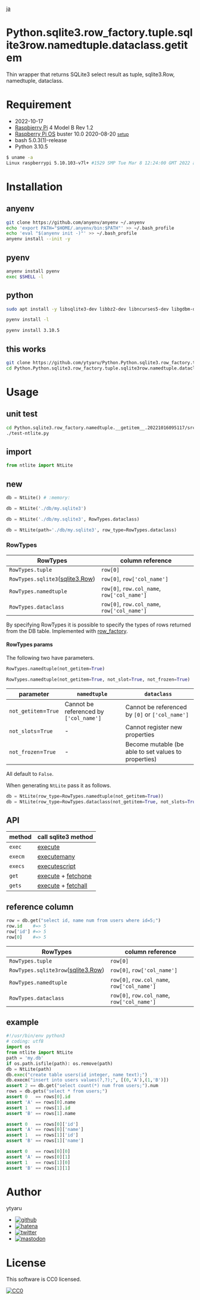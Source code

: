 [ja](./README.ja.md)

# Python.sqlite3.row_factory.tuple.sqlite3row.namedtuple.dataclass.__getitem__

Thin wrapper that returns SQLite3 select result as tuple, sqlite3.Row, namedtuple, dataclass.

<!--

# DEMO

* [demo](https://ytyaru.github.io/Python.Python.sqlite3.row_factory.tuple.sqlite3row.namedtuple.dataclass.__getitem__.20221017181058/)

![img](https://github.com/ytyaru/Python.Python.sqlite3.row_factory.tuple.sqlite3row.namedtuple.dataclass.__getitem__.20221017181058/blob/master/doc/0.png?raw=true)

# Features

* sales point

-->

# Requirement

* <time datetime="2022-10-17T18:10:37+0900">2022-10-17</time>
* [Raspbierry Pi](https://ja.wikipedia.org/wiki/Raspberry_Pi) 4 Model B Rev 1.2
* [Raspberry Pi OS](https://ja.wikipedia.org/wiki/Raspbian) buster 10.0 2020-08-20 <small>[setup](http://ytyaru.hatenablog.com/entry/2020/10/06/111111)</small>
* bash 5.0.3(1)-release
* Python 3.10.5

<!-- * Python 2.7.16 -->

```sh
$ uname -a
Linux raspberrypi 5.10.103-v7l+ #1529 SMP Tue Mar 8 12:24:00 GMT 2022 armv7l GNU/Linux
```

# Installation

## anyenv

```sh
git clone https://github.com/anyenv/anyenv ~/.anyenv
echo 'export PATH="$HOME/.anyenv/bin:$PATH"' >> ~/.bash_profile
echo 'eval "$(anyenv init -)"' >> ~/.bash_profile
anyenv install --init -y
```

## pyenv

```sh
anyenv install pyenv
exec $SHELL -l
```

## python

```sh
sudo apt install -y libsqlite3-dev libbz2-dev libncurses5-dev libgdbm-dev liblzma-dev libssl-dev tcl-dev tk-dev libreadline-dev
```

```sh
pyenv install -l
```
```sh
pyenv install 3.10.5
```


## this works

```sh
git clone https://github.com/ytyaru/Python.Python.sqlite3.row_factory.tuple.sqlite3row.namedtuple.dataclass.__getitem__.20221017181058
cd Python.Python.sqlite3.row_factory.tuple.sqlite3row.namedtuple.dataclass.__getitem__.20221017181058/src
```

# Usage

## unit test

```sh
cd Python.sqlite3.row_factory.namedtuple.__getitem__.20221016095117/src
./test-ntlite.py
```

## import

```python
from ntlite import NtLite
```

## new

```python
db = NtLite() # :memory:
```
```python
db = NtLite('./db/my.sqlite3')
```
```python
db = NtLite('./db/my.sqlite3', RowTypes.dataclass)
```
```python
db = NtLite(path='./db/my.sqlite3', row_type=RowTypes.dataclass)
```

### RowTypes

RowTypes|column reference
--------|----------------
`RowTypes.tuple`|`row[0]`
`RowTypes.sqlite3`([sqlite3.Row][])|`row[0]`, `row['col_name']`
`RowTypes.namedtuple`|`row[0]`, `row.col_name`, `row['col_name']`
`RowTypes.dataclass`|`row[0]`, `row.col_name`, `row['col_name']`

By specifying RowTypes it is possible to specify the types of rows returned from the DB table. Implemented with [row_factory][].

#### RowTypes params

The following two have parameters.

```python
RowTypes.namedtuple(not_getitem=True)
```

```python
RowTypes.namedtuple(not_getitem=True, not_slot=True, not_frozen=True)
```

parameter|`namedtuple`|`dataclass`
---------|------------|-----------
`not_getitem`=`True`|Cannot be referenced by `['col_name']` | Cannot be referenced by `[0]` or `['col_name']`
`not_slots`=`True`|-|Cannot register new properties
`not_frozen`=`True`|-|Become mutable (be able to set values to properties)

All default to `False`.

When generating `NtLite` pass it as follows.

```python
db = NtLite(row_type=RowTypes.namedtuple(not_getitem=True))
db = NtLite(row_type=RowTypes.dataclass(not_getitem=True, not_slots=True, not_frozen=True))
```

## API

method|call sqlite3 method
------|-------------------
`exec`|[execute][]
`execm`|[executemany][]
`execs`|[executescript][]
`get`|[execute][] + [fetchone][]
`gets`|[execute][] + [fetchall][]

[execute]:https://docs.python.org/ja/3/library/sqlite3.html#sqlite3.Cursor.execute
[executemany]:https://docs.python.org/ja/3/library/sqlite3.html#sqlite3.Cursor.executemany
[executescript]:https://docs.python.org/ja/3/library/sqlite3.html#sqlite3.Connection.executescript
[fetchone]:https://docs.python.org/ja/3/library/sqlite3.html#sqlite3.Cursor.fetchone
[fetchall]:https://docs.python.org/ja/3/library/sqlite3.html#sqlite3.Cursor.fetchall
[fetchmany]:https://docs.python.org/ja/3/library/sqlite3.html#sqlite3.Cursor.fetchmany

## reference column

```python
row = db.get("select id, name num from users where id=5;")
row.id    #=> 5
row['id'] #=> 5
row[0]    #=> 5
```

RowTypes|column reference
--------|----------------
`RowTypes.tuple`|`row[0]`
`RowTypes.sqlite3row`([sqlite3.Row][])|`row[0]`, `row['col_name']`
`RowTypes.namedtuple`|`row[0]`, `row.col_name`, `row['col_name']`
`RowTypes.dataclass`|`row[0]`, `row.col_name`, `row['col_name']`

[namedtuple ver]:https://github.com/ytyaru/Python.sqlite3.row_factory.namedtuple.20221015151253
[namedtuple + getitem ver]:https://github.com/ytyaru/Python.sqlite3.row_factory.namedtuple.__getitem__.20221016095117
[dataclass + getitem ver]:https://github.com/ytyaru/Python.sqlite3.row_factory.dataclass.20221016164153

[sqlite3]:https://docs.python.org/ja/3/library/sqlite3.html
[row_factory]:https://docs.python.org/ja/3/library/sqlite3.html#sqlite3.Connection.row_factory
[sqlite3.Row]:https://docs.python.org/ja/3/library/sqlite3.html#sqlite3.Row
[__getitem__]:https://docs.python.org/ja/3/reference/datamodel.html#object.__getitem__
[cursor.description]:https://docs.python.org/ja/3/library/sqlite3.html#sqlite3.Cursor.description
[namedtuple]:https://docs.python.org/ja/3/library/collections.html#collections.namedtuple
[dataclass]:https://docs.python.org/ja/3/library/dataclasses.html
[mypy]:https://github.com/python/mypy

## example

```python
#!/usr/bin/env python3
# coding: utf8
import os
from ntlite import NtLite
path = 'my.db'
if os.path.isfile(path): os.remove(path)
db = NtLite(path)
db.exec("create table users(id integer, name text);")
db.execm("insert into users values(?,?);", [(0,'A'),(1,'B')])
assert 2 == db.get("select count(*) num from users;").num
rows = db.gets("select * from users;")
assert 0   == rows[0].id
assert 'A' == rows[0].name
assert 1   == rows[1].id
assert 'B' == rows[1].name

assert 0   == rows[0]['id']
assert 'A' == rows[0]['name']
assert 1   == rows[1]['id']
assert 'B' == rows[1]['name']

assert 0   == rows[0][0]
assert 'A' == rows[0][1]
assert 1   == rows[1][0]
assert 'B' == rows[1][1]
```


<!--

# Note

* important point

-->

# Author

ytyaru

* [![github](http://www.google.com/s2/favicons?domain=github.com)](https://github.com/ytyaru "github")
* [![hatena](http://www.google.com/s2/favicons?domain=www.hatena.ne.jp)](http://ytyaru.hatenablog.com/ytyaru "hatena")
* [![twitter](http://www.google.com/s2/favicons?domain=twitter.com)](https://twitter.com/ytyaru1 "twitter")
* [![mastodon](http://www.google.com/s2/favicons?domain=mstdn.jp)](https://mstdn.jp/web/accounts/233143 "mastdon")

# License

This software is CC0 licensed.

[![CC0](http://i.creativecommons.org/p/zero/1.0/88x31.png "CC0")](http://creativecommons.org/publicdomain/zero/1.0/deed.en)

